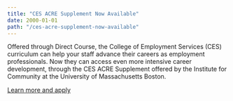 ```yaml
---
title: "CES ACRE Supplement Now Available"
date: 2000-01-01
path: "/ces-acre-supplement-now-available"
---
```





Offered through Direct Course, the College of Employment Services (CES) curriculum can help your staff advance their careers as employment professionals. Now they can access even more intensive career development, through the CES ACRE Supplement offered by the Institute for Community at the University of Massachusetts Boston.

[Learn more and apply](https://www.communityinclusion.org/cesacre/)